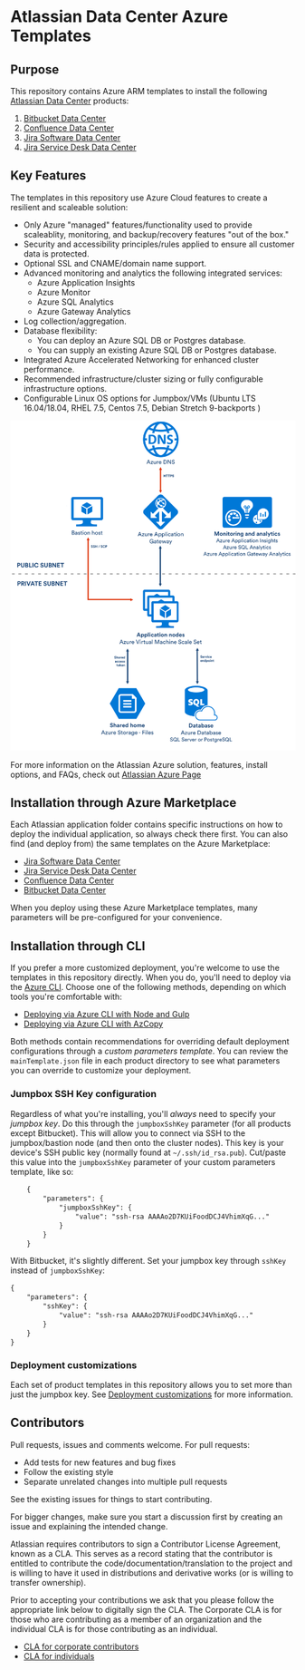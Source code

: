 # Atlassian Data Center Azure Templates

## Purpose
This repository contains Azure ARM templates to install the following [Atlassian Data Center](https://www.atlassian.com/enterprise/data-center) products:  

1. [Bitbucket Data Center](https://www.atlassian.com/software/bitbucket/enterprise/data-center)  
2. [Confluence Data Center](https://www.atlassian.com/software/confluence/enterprise/data-center)  
3. [Jira Software Data Center](https://www.atlassian.com/enterprise/data-center/jira)  
4. [Jira Service Desk Data Center](https://www.atlassian.com/software/jira/service-desk/enterprise/data-center)  

## Key Features
The templates in this repository use Azure Cloud features to create a resilient and scaleable solution:  

*  Only Azure "managed" features/functionality used to provide scaleablity, monitoring, and backup/recovery features "out of the box."  
*  Security and accessibility principles/rules applied to ensure all customer data is protected.  
*  Optional SSL and CNAME/domain name support.  
*  Advanced monitoring and analytics the following integrated services:
    *  Azure Application Insights
    *  Azure Monitor
    *  Azure SQL Analytics
    *  Azure Gateway Analytics
*  Log collection/aggregation.  
*  Database flexibility:
    *  You can deploy an Azure SQL DB or Postgres database.  
    *  You can supply an existing Azure SQL DB or Postgres database.  
*  Integrated Azure Accelerated Networking for enhanced cluster performance.  
*  Recommended infrastructure/cluster sizing or fully configurable infrastructure options.
*  Configurable Linux OS options for Jumpbox/VMs (Ubuntu LTS 16.04/18.04, RHEL 7.5, Centos 7.5, Debian Stretch 9-backports )

![Azure Architecture](images/AzureArchitecture.png "Azure Architecture")

For more information on the Atlassian Azure solution, features, install options, and FAQs, check out [Atlassian Azure Page](https://www.atlassian.com/enterprise/data-center/azure)  

## Installation through Azure Marketplace

Each Atlassian application folder contains specific instructions on how to deploy the individual application, so always check there first. You can also find (and deploy from) the same templates on the Azure Marketplace:

*  [Jira Software Data Center](https://azuremarketplace.microsoft.com/en-us/marketplace/apps/atlassian.jira-data-center)
*  [Jira Service Desk Data Center](https://azuremarketplace.microsoft.com/en-us/marketplace/apps/atlassian.jira-service-desk)
*  [Confluence Data Center](https://azuremarketplace.microsoft.com/en-us/marketplace/apps/atlassian.confluence-data-center)
*  [Bitbucket Data Center](https://azuremarketplace.microsoft.com/en-us/marketplace/apps/atlassian.bbsdc)

When you deploy using these Azure Marketplace templates, many parameters will be pre-configured for your convenience.

## Installation through CLI

If you prefer a more customized deployment, you're welcome to use the templates in this repository directly. When you do, you'll need to deploy via the [Azure CLI](https://docs.microsoft.com/en-us/cli/azure/install-azure-cli?view=azure-cli-latest). Choose one of the following methods, depending on which tools you're comfortable with:

*  [Deploying via Azure CLI with Node and Gulp](DEVELOPING.md)
*  [Deploying via Azure CLI with AzCopy](DEVELOPING2.md)

Both methods contain recommendations for overriding default deployment configurations through a _custom parameters template_. You can review the `mainTemplate.json` file in each product directory to see what parameters you can override to customize your deployment.

### Jumpbox SSH Key configuration
Regardless of what you're installing, you'll *always* need to specify your _jumpbox key_. Do this through the `jumpboxSshKey` parameter (for all products except Bitbucket). This will allow you to connect via SSH to the jumpbox/bastion node (and then onto the cluster nodes). This key is your device's SSH public key (normally found at `~/.ssh/id_rsa.pub`). Cut/paste this value into the `jumpboxSshKey` parameter of your custom parameters template, like so:
```
    {
        "parameters": {
            "jumpboxSshKey": {
                "value": "ssh-rsa AAAAo2D7KUiFoodDCJ4VhimXqG..."
            }
        }
    }
```
With Bitbucket, it's slightly different. Set your jumpbox key through `sshKey` instead of `jumpboxSshKey`:
```
{
    "parameters": {
        "sshKey": {
            "value": "ssh-rsa AAAAo2D7KUiFoodDCJ4VhimXqG..."
        }
    }
}
```

### Deployment customizations

Each set of product templates in this repository allows you to set more than just the jumpbox key. See [Deployment customizations](HOWTO.md) for more information.

## Contributors

Pull requests, issues and comments welcome. For pull requests:

* Add tests for new features and bug fixes
* Follow the existing style
* Separate unrelated changes into multiple pull requests

See the existing issues for things to start contributing.

For bigger changes, make sure you start a discussion first by creating
an issue and explaining the intended change.

Atlassian requires contributors to sign a Contributor License Agreement,
known as a CLA. This serves as a record stating that the contributor is
entitled to contribute the code/documentation/translation to the project
and is willing to have it used in distributions and derivative works
(or is willing to transfer ownership).

Prior to accepting your contributions we ask that you please follow the appropriate
link below to digitally sign the CLA. The Corporate CLA is for those who are
contributing as a member of an organization and the individual CLA is for
those contributing as an individual.

* [CLA for corporate contributors](https://na2.docusign.net/Member/PowerFormSigning.aspx?PowerFormId=e1c17c66-ca4d-4aab-a953-2c231af4a20b)
* [CLA for individuals](https://na2.docusign.net/Member/PowerFormSigning.aspx?PowerFormId=3f94fbdc-2fbe-46ac-b14c-5d152700ae5d)

